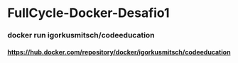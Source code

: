 # FullCycle-Docker-Desafio1

### docker run igorkusmitsch/codeeducation

#### https://hub.docker.com/repository/docker/igorkusmitsch/codeeducation